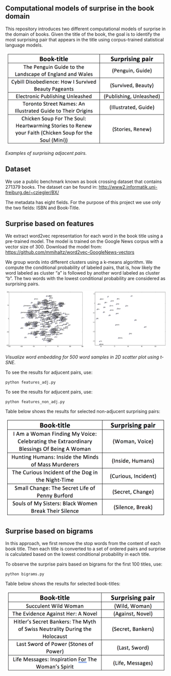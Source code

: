 ## Computational models of surprise in the book domain 


This repository introduces two different computational models of surprise in the domain of books. Given the title of the book, the goal is to identify the most surprising pair that appears in the title using corpus-trained statistical language models.  

<p align="center"><img alt="surprising adjucent words" src="Figures/surprising-adjucent-pairs.png" width="500"> </p>

*Examples of surprising adjacent pairs.*

## Dataset

We use a public benchmark known as book crossing dataset that contains 271379 books. The dataset can be found in: http://www2.informatik.uni-freiburg.de/~cziegler/BX/

 The metadata has eight fields. For the purpose of this project we use only the two fields: ISBN and Book-Title.  

## Surprise based on features

We extract word2vec representation for each word in the book title using a pre-trained model. The model is trained on the Google News corpus with a vector size of 300. Download the model from: https://github.com/mmihaltz/word2vec-GoogleNews-vectors 

We group words into different clusters using a k-means algorithm. We compute the conditional probability of labeled pairs, that is, how likely the word labeled as cluster “a” is followed by another word labeled as cluster “b”. The two words with the lowest conditional probability are considered as surprising pairs.   

<p align="center"><img alt="word embedding with 300 words" src="Figures/word-embbedding.png" width="800"> </p>

*Visualize word embedding for 500 word samples in 2D scatter plot using t-SNE.*

To see the results for adjucent pairs, use:

    python features_adj.py

To see the results for adjucent pairs, use:

    python features_non_adj.py

Table below shows the results for selected non-adjucent surprising pairs:

<p align="center"><img alt="surprising non-adjucent words" src="Figures/surprising-non-adjucent-pairs.png" width="500"> </p>


## Surprise based on bigrams

In this approach, we first remove the stop words from the content of each book title. Then each title is converted to a set of ordered pairs and surprise is calculated based on the lowest conditional probability in each title.  

To observe the surprise pairs based on bigrams for the first 100 titles, use:


    python bigrams.py

Table below shows the results for selected book-titles:

<p align="center"><img alt="surprising pairs based on bigrams" src="Figures/surprise-bigrams.png" width="500"> </p>

